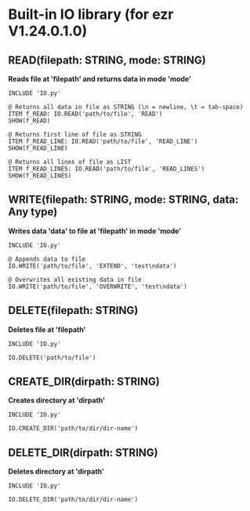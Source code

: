 # Built-in IO library (for ezr V1.24.0.1.0)
## READ(filepath: STRING, mode: STRING)
**Reads file at 'filepath' and returns data in mode 'mode'**
```
INCLUDE 'IO.py'

@ Returns all data in file as STRING (\n = newline, \t = tab-space)
ITEM f_READ: IO.READ('path/to/file', 'READ')
SHOW(f_READ)

@ Returns first line of file as STRING
ITEM f_READ_LINE: IO.READ('path/to/file', 'READ_LINE')
SHOW(f_READ_LINE)

@ Returns all lines of file as LIST
ITEM f_READ_LINES: IO.READ('path/to/file', 'READ_LINES')
SHOW(f_READ_LINES)
```

## WRITE(filepath: STRING, mode: STRING, data: Any type)
**Writes data 'data' to file at 'filepath' in mode 'mode'**
```
INCLUDE 'IO.py'

@ Appends data to file
IO.WRITE('path/to/file', 'EXTEND', 'test\ndata')

@ Overwrites all existing data in file
IO.WRITE('path/to/file', 'OVERWRITE', 'test\ndata')
```

## DELETE(filepath: STRING)
**Deletes file at 'filepath'**
```
INCLUDE 'IO.py'

IO.DELETE('path/to/file')
```

## CREATE_DIR(dirpath: STRING)
**Creates directory at 'dirpath'**
```
INCLUDE 'IO.py'

IO.CREATE_DIR('path/to/dir/dir-name')
```

## DELETE_DIR(dirpath: STRING)
**Deletes directory at 'dirpath'**
```
INCLUDE 'IO.py'

IO.DELETE_DIR('path/to/dir/dir-name')
```